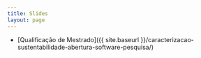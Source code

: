 ```yaml
---
title: Slides
layout: page
---
```


* [Qualificação de Mestrado]({{ site.baseurl }}/caracterizacao-sustentabilidade-abertura-software-pesquisa/)